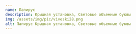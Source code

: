 ```yaml
---
name: Папирус
description: Крышная установка, Световые объемные буквы
img: /assets/img/pic/viveski28.png
alt: Папирус Крышная установка, Световые объемные буквы
---
```

